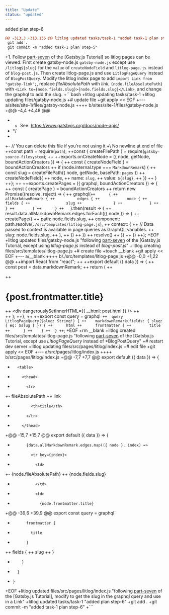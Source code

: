 ```yaml
---
title: "Update"
status: "updated"
---
```

added plan step-6
```diff
@@ -313,3 +313,136 @@ litlog updated tasks/task-1 "added task-1 plan step-5"
 git add .
 git commit -m "added task-1 plan step-5"
 ```
+1. Follow [part-seven](https://www.gatsbyjs.org/tutorial/part-seven/) of the [Gatsby.js Tutorial] so <litlog-link to="/">litlog</litlog-link> pages can be viewed. First create <litlog-link to="/files/gatsby-node.js.file">gatsby-node.js</litlog-link> `gatsby-node.js` except use `/litlog${slug}` for the `value` of `createNodeField` and `litlog-page.js` instead of `blog-post.js`. Then create <litlog-link to="/files/src/templates/litlog-page.js.file">litlog-page.js</litlog-link> and use `LitlogPageQuery` instead of `BlogPostQuery`. Modify <litlog-link to="/files/src/pages/litlog/index.js.file">the litlog index page</litlog-link> to add `import Link from "gatsby-link";`, replace *fileAbsolutePath* with *link*, `{node.fileAbsolutePath}` with `<Link to={node.fields.slug}>{node.fields.slug}</Link>`, and change the graphql to add the slug.
+```bash
+litlog updating tasks/task-1
+litlog updating files/gatsby-node.js
+# update file
+git apply << EOF
+--- a/sites/site-1/files/gatsby-node.js
++++ b/sites/site-1/files/gatsby-node.js
+@@ -4,4 +4,48 @@
+  * See: https://www.gatsbyjs.org/docs/node-apis/
+  */
+
+- // You can delete this file if you're not using it
+\ No newline at end of file
++const path = require(`path`);
++const { createFilePath } = require(`gatsby-source-filesystem`);
++
++exports.onCreateNode = ({ node, getNode, boundActionCreators }) => {
++  const { createNodeField } = boundActionCreators
++  if (node.internal.type === `MarkdownRemark`) {
++    const slug = createFilePath({ node, getNode, basePath: `pages` })
++    createNodeField({
++      node,
++      name: `slug`,
++      value: `${slug}`,
++    })
++  }
++};
++
++exports.createPages = ({ graphql, boundActionCreators }) => {
++  const { createPage } = boundActionCreators
++  return new Promise((resolve, reject) => {
++    graphql(`
++      {
++        allMarkdownRemark {
++          edges {
++            node {
++              fields {
++                slug
++              }
++            }
++          }
++        }
++      }
++    `).then(result => {
++      result.data.allMarkdownRemark.edges.forEach(({ node }) => {
++        createPage({
++          path: node.fields.slug,
++          component: path.resolve(`./src/templates/litlog-page.js`),
++          context: {
++            // Data passed to context is available in page queries as GraphQL variables.
++            slug: node.fields.slug,
++          },
++        })
++      })
++      resolve()
++    })
++  })
++};
+EOF
+litlog updated files/gatsby-node.js "following [part-seven](https://www.gatsbyjs.org/tutorial/part-seven/) of the [Gatsby.js Tutorial, except using *litlog-page.js* instead of *blog-post.js*"
+litlog creating files/src/templates/litlog-page.js
+# create file
+touch __blank
+git apply << EOF
+--- a/__blank
++++ b/./src/templates/litlog-page.js
+@@ -0,0 +1,22 @@
++import React from "react";
++
++export default ({ data }) => {
++  const post = data.markdownRemark;
++  return (
++    <div>
++      <h1>{post.frontmatter.title}</h1>
++      <div dangerouslySetInnerHTML={{ __html: post.html }} />
++    </div>
++  );
++};
++
++export const query = graphql`
++  query LitlogPageQuery($slug: String!) {
++    markdownRemark(fields: { slug: { eq: $slug } }) {
++      html
++      frontmatter {
++        title
++      }
++    }
++  }
++`;
+EOF
+rm __blank
+litlog created files/src/templates/litlog-page.js "following [part-seven](https://www.gatsbyjs.org/tutorial/part-seven/) of the [Gatsby.js Tutorial, except use *LitlogPageQuery* instead of *BlogPostQuery"
+# restart dev server
+litlog updating files/src/pages/litlog/index.js
+# edit file
+git apply << EOF
+--- a/src/pages/litlog/index.js
++++ b/src/pages/litlog/index.js
+@@ -7,7 +7,7 @@ export default ({ data }) => {
+       <table>
+         <thead>
+           <tr>
+-            <th>fileAbsolutePath</th>
++            <th>link</th>
+             <th>title</th>
+           </tr>
+         </thead>
+@@ -15,7 +15,7 @@ export default ({ data }) => {
+           {data.allMarkdownRemark.edges.map(({ node }, index) =>
+             <tr key={index}>
+               <td>
+-                {node.fileAbsolutePath}
++                <Link to={node.fields.slug}>{node.fields.slug}</Link>
+               </td>
+               <td>
+                 {node.frontmatter.title}
+@@ -39,6 +39,9 @@ export const query = graphql`
+           frontmatter {
+             title
+           }
++          fields {
++            slug
++          }
+         }
+       }
+     }
+EOF
+litlog updated files/src/pages/litlog/index.js "following [part-seven](https://www.gatsbyjs.org/tutorial/part-seven/) of the [Gatsby.js Tutorial], modify to get the slug in the graphql query and use in a Link"
+litlog updated tasks/task-1 "added plan step-6" 
+git add .
+git commit -m "added task-1 plan step-6"
+```
```